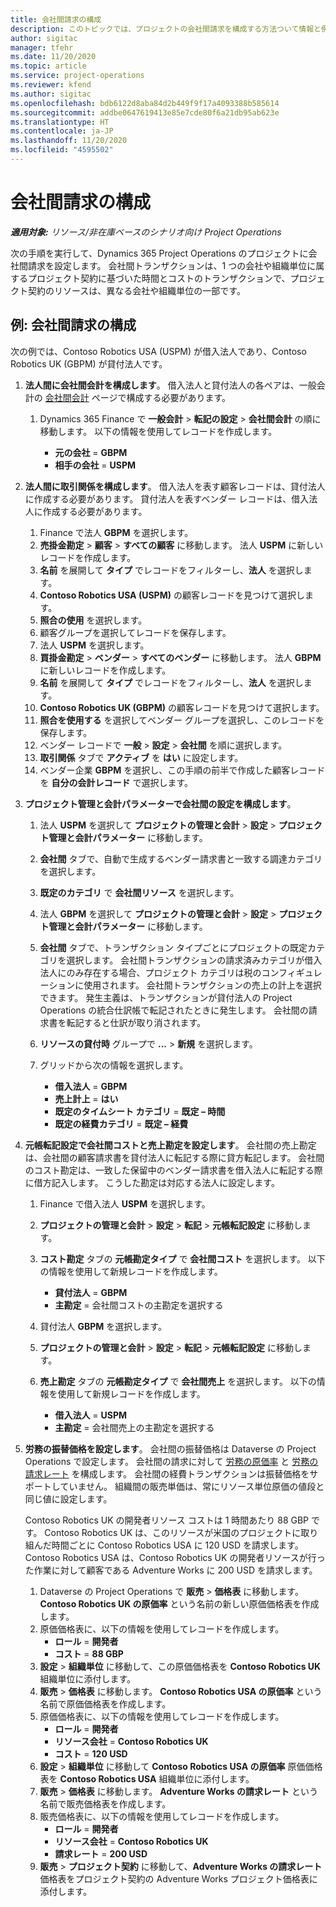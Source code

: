 ```yaml
---
title: 会社間請求の構成
description: このトピックでは、プロジェクトの会社間請求を構成する方法ついて情報と例を提供します。
author: sigitac
manager: tfehr
ms.date: 11/20/2020
ms.topic: article
ms.service: project-operations
ms.reviewer: kfend
ms.author: sigitac
ms.openlocfilehash: bdb6122d8aba84d2b449f9f17a4093388b585614
ms.sourcegitcommit: addbe0647619413e85e7cde80f6a21db95ab623e
ms.translationtype: HT
ms.contentlocale: ja-JP
ms.lasthandoff: 11/20/2020
ms.locfileid: "4595502"
---
```

# <a name="configure-intercompany-invoicing"></a>会社間請求の構成

_**適用対象:** リソース/非在庫ベースのシナリオ向け Project Operations_

次の手順を実行して、Dynamics 365 Project Operations のプロジェクトに会社間請求を設定します。 会社間トランザクションは、1 つの会社や組織単位に属するプロジェクト契約に基づいた時間とコストのトランザクションで、プロジェクト契約のリソースは、異なる会社や組織単位の一部です。

## <a name="example-configure-intercompany-invoicing"></a>例: 会社間請求の構成

次の例では、Contoso Robotics USA (USPM) が借入法人であり、Contoso Robotics UK (GBPM) が貸付法人です。 

1. **法人間に会社間会計を構成します**。 借入法人と貸付法人の各ペアは、一般会計の [会社間会計](https://docs.microsoft.com/dynamics365/finance/general-ledger/intercompany-accounting-setup) ページで構成する必要があります。
    
    1. Dynamics 365 Finance で **一般会計** > **転記の設定** > **会社間会計** の順に移動します。 以下の情報を使用してレコードを作成します。

        - **元の会社** = **GBPM**
        - **相手の会社** = **USPM**

2. **法人間に取引関係を構成します**。 借入法人を表す顧客レコードは、貸付法人に作成する必要があります。 貸付法人を表すベンダー レコードは、借入法人に作成する必要があります。

     1. Finance で法人 **GBPM** を選択します。
     2. **売掛金勘定** > **顧客** > **すべての顧客** に移動します。 法人 **USPM** に新しいレコードを作成します。
     3. **名前** を展開して **タイプ** でレコードをフィルターし、**法人** を選択します。 
     4. **Contoso Robotics USA (USPM)** の顧客レコードを見つけて選択します。
     5. **照合の使用** を選択します。 
     6. 顧客グループを選択してレコードを保存します。
     7. 法人 **USPM** を選択します。
     8. **買掛金勘定** > **ベンダー** > **すべてのベンダー** に移動します。 法人 **GBPM** に新しいレコードを作成します。
     9. **名前** を展開して **タイプ** でレコードをフィルターし、**法人** を選択します。 
     10. **Contoso Robotics UK (GBPM)** の顧客レコードを見つけて選択します。
     11. **照合を使用する** を選択してベンダー グループを選択し、このレコードを保存します。
     12. ベンダー レコードで **一般** > **設定** > **会社間** を順に選択します。
     13. **取引関係** タブで **アクティブ** を **はい** に設定します。
     14. ベンダー企業 **GBPM** を選択し、この手順の前半で作成した顧客レコードを **自分の会計レコード** で選択します。

3. **プロジェクト管理と会計パラメーターで会社間の設定を構成します**。 

    1. 法人 **USPM** を選択して **プロジェクトの管理と会計** > **設定** > **プロジェクト管理と会計パラメーター** に移動します。
    2. **会社間** タブで、自動で生成するベンダー請求書と一致する調達カテゴリを選択します。
    3. **既定のカテゴリ** で **会社間リソース** を選択します。
    4. 法人 **GBPM** を選択して **プロジェクトの管理と会計** > **設定** > **プロジェクト管理と会計パラメーター** に移動します。
    5. **会社間** タブで、トランザクション タイプごとにプロジェクトの既定カテゴリを選択します。 会社間トランザクションの請求済みカテゴリが借入法人にのみ存在する場合、プロジェクト カテゴリは税のコンフィギュレーションに使用されます。 会社間トランザクションの売上の計上を選択できます。 発生主義は、トランザクションが貸付法人の Project Operations の統合仕訳帳で転記されたときに発生します。 会社間の請求書を転記すると仕訳が取り消されます。
    6. **リソースの貸付時** グループで **...** > **新規** を選択します。 
    7. グリッドから次の情報を選択します。

          - **借入法人** = **GBPM**
          - **売上計上** = **はい**
          - **既定のタイムシート カテゴリ** = **既定 – 時間**
          - **既定の経費カテゴリ** = **既定 – 経費**

4. **元帳転記設定で会社間コストと売上勘定を設定します**。 会社間の売上勘定は、会社間の顧客請求書を貸付法人に転記する際に貸方転記します。 会社間のコスト勘定は、一致した保留中のベンダー請求書を借入法人に転記する際に借方記入します。 こうした勘定は対応する法人に設定します。 
      
     1. Finance で借入法人 **USPM** を選択します。 
     2. **プロジェクトの管理と会計** > **設定** > **転記** > **元帳転記設定** に移動します。 
     3. **コスト勘定** タブの **元帳勘定タイプ** で **会社間コスト** を選択します。 以下の情報を使用して新規レコードを作成します。
      
        - **貸付法人** = **GBPM**
        - **主勘定** = 会社間コストの主勘定を選択する
        
     4. 貸付法人 **GBPM** を選択します。 
     5. **プロジェクトの管理と会計** > **設定** > **転記** > **元帳転記設定** に移動します。 
     6. **売上勘定** タブの **元帳勘定タイプ** で **会社間売上** を選択します。 以下の情報を使用して新規レコードを作成します。

        - **借入法人** = **USPM**
        - **主勘定** = 会社間売上の主勘定を選択する 

5. **労務の振替価格を設定します**。 会社間の振替価格は Dataverse の Project Operations で設定します。 会社間の請求に対して [労務の原価率](../pricing-costing/set-up-labor-cost-rate.md#transfer-pricing-and-costs-for-resources-outside-of-your-division-or-legal-entity) と [労務の請求レート](../pricing-costing/set-up-labor-bill-rate.md#transfer-pricing-or-set-up-bill-rates-for-resources-from-other-organizational-units-or-divisions) を構成します。 会社間の経費トランザクションは振替価格をサポートしていません。 組織間の販売単価は、常にリソース単位原価の値段と同じ値に設定します。

      Contoso Robotics UK の開発者リソース コストは 1 時間あたり 88 GBP です。 Contoso Robotics UK は、このリソースが米国のプロジェクトに取り組んだ時間ごとに Contoso Robotics USA に 120 USD を請求します。 Contoso Robotics USA は、Contoso Robotics UK の開発者リソースが行った作業に対して顧客である Adventure Works に 200 USD を請求します。

      1. Dataverse の Project Operations で **販売** > **価格表** に移動します。 **Contoso Robotics UK の原価率** という名前の新しい原価価格表を作成します。 
      2. 原価価格表に、以下の情報を使用してレコードを作成します。
         - **ロール** = **開発者**
         - **コスト** = **88 GBP**
      3. **設定** > **組織単位** に移動して、この原価価格表を **Contoso Robotics UK** 組織単位に添付します。
      4. **販売** > **価格表** に移動します。 **Contoso Robotics USA の原価率** という名前で原価価格表を作成します。 
      5. 原価価格表に、以下の情報を使用してレコードを作成します。
          - **ロール** = **開発者**
          - **リソース会社** = **Contoso Robotics UK**
          - **コスト** = **120 USD**
      6. **設定** > **組織単位** に移動して **Contoso Robotics USA の原価率** 原価価格表を **Contoso Robotics USA** 組織単位に添付します。
      7. **販売** > **価格表** に移動します。 **Adventure Works の請求レート** という名前で販売価格表を作成します。 
      8. 販売価格表に、以下の情報を使用してレコードを作成します。
          - **ロール** = **開発者**
          - **リソース会社** = **Contoso Robotics UK**
          - **請求レート** = **200 USD**
      9. **販売** > **プロジェクト契約** に移動して、**Adventure Works の請求レート** 価格表をプロジェクト契約の Adventure Works プロジェクト価格表に添付します。
